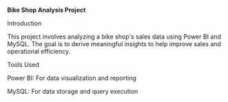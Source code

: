 **Bike Shop Analysis Project**

Introduction

This project involves analyzing a bike shop's sales data using Power BI and MySQL. The goal is to derive meaningful insights to help improve sales and operational efficiency.

Tools Used

Power BI: For data visualization and reporting

MySQL: For data storage and query execution



